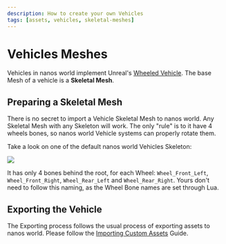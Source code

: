 ```yaml
---
description: How to create your own Vehicles
tags: [assets, vehicles, skeletal-meshes]
---
```


# Vehicles Meshes

Vehicles in nanos world implement Unreal's [Wheeled Vehicle](https://docs.unrealengine.com/4.27/en-US/InteractiveExperiences/Vehicles/). The base Mesh of a vehicle is a **Skeletal Mesh**.


## Preparing a Skeletal Mesh

There is no secret to import a Vehicle Skeletal Mesh to nanos world. Any Skeletal Mesh with any Skeleton will work. The only "rule" is to it have 4 wheels bones, so nanos world Vehicle systems can properly rotate them.

Take a look on one of the default nanos world Vehicles Skeleton:

![](/img/docs/tutorials/import-vehicles-01.jpg)

It has only 4 bones behind the root, for each Wheel: `Wheel_Front_Left`, `Wheel_Front_Right`, `Wheel_Rear_Left` and `Wheel_Rear_Right`. Yours don't need to follow this naming, as the Wheel Bone names are set through Lua.


## Exporting the Vehicle

The Exporting process follows the usual process of exporting assets to nanos world. Please follow the [Importing Custom Assets](./assets-modding/creating-assets/importing-assets) Guide.
